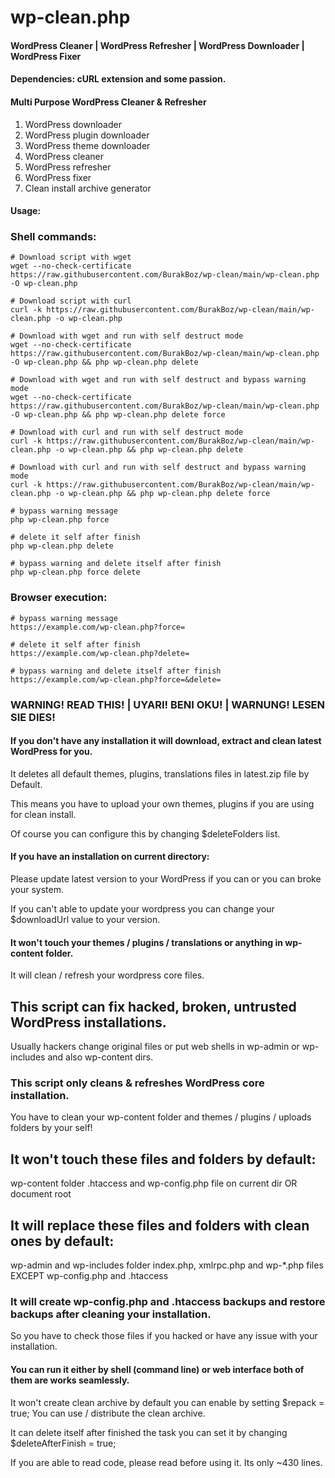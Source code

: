 # wp-clean.php
#### WordPress Cleaner | WordPress Refresher | WordPress Downloader | WordPress Fixer

#### Dependencies: cURL extension and some passion.

#### Multi Purpose WordPress Cleaner & Refresher
1. WordPress downloader
2. WordPress plugin downloader
3. WordPress theme downloader
4. WordPress cleaner
5. WordPress refresher
6. WordPress fixer
7. Clean install archive generator

#### Usage:

### Shell commands:
````
# Download script with wget
wget --no-check-certificate https://raw.githubusercontent.com/BurakBoz/wp-clean/main/wp-clean.php -O wp-clean.php

# Download script with curl
curl -k https://raw.githubusercontent.com/BurakBoz/wp-clean/main/wp-clean.php -o wp-clean.php

# Download with wget and run with self destruct mode
wget --no-check-certificate https://raw.githubusercontent.com/BurakBoz/wp-clean/main/wp-clean.php -O wp-clean.php && php wp-clean.php delete

# Download with wget and run with self destruct and bypass warning mode
wget --no-check-certificate https://raw.githubusercontent.com/BurakBoz/wp-clean/main/wp-clean.php -O wp-clean.php && php wp-clean.php delete force

# Download with curl and run with self destruct mode
curl -k https://raw.githubusercontent.com/BurakBoz/wp-clean/main/wp-clean.php -o wp-clean.php && php wp-clean.php delete

# Download with curl and run with self destruct and bypass warning mode
curl -k https://raw.githubusercontent.com/BurakBoz/wp-clean/main/wp-clean.php -o wp-clean.php && php wp-clean.php delete force

# bypass warning message
php wp-clean.php force

# delete it self after finish
php wp-clean.php delete

# bypass warning and delete itself after finish
php wp-clean.php force delete
````

### Browser execution:
````
# bypass warning message
https://example.com/wp-clean.php?force=

# delete it self after finish
https://example.com/wp-clean.php?delete=

# bypass warning and delete itself after finish
https://example.com/wp-clean.php?force=&delete=
````

### WARNING! READ THIS! | UYARI! BENI OKU! | WARNUNG! LESEN SIE DIES!
#### If you don't have any installation it will download, extract and clean latest WordPress for you.

It deletes all default themes, plugins, translations files in latest.zip file by Default.

This means you have to upload your own themes, plugins if you are using for clean install.

Of course you can configure this by changing $deleteFolders list.


#### If you have an installation on current directory:
Please update latest version to your WordPress if you can or you can broke your system.

If you can't able to update your wordpress you can change your $downloadUrl value to your version.

#### It won't touch your themes / plugins / translations or anything in wp-content folder.
It will clean / refresh your wordpress core files.

## This script can fix hacked, broken, untrusted WordPress installations.

Usually hackers change original files or put web shells in wp-admin or wp-includes and also wp-content dirs.
### This script only cleans & refreshes WordPress core installation.

You have to clean your wp-content folder and themes / plugins / uploads folders by your self!
## It won't touch these files and folders by default:
wp-content folder .htaccess and wp-config.php file on current dir OR document root

## It will replace these files and folders with clean ones by default:
wp-admin and wp-includes folder
index.php, xmlrpc.php and wp-*.php files EXCEPT wp-config.php and .htaccess

### It will create wp-config.php and .htaccess backups and restore backups after cleaning your installation.
So you have to check those files if you hacked or have any issue with your installation.

#### You can run it either by shell (command line) or web interface both of them are works seamlessly.

It won't create clean archive by default you can enable by setting $repack = true;
You can use / distribute the clean archive.

It can delete itself after finished the task you can set it by changing $deleteAfterFinish = true;

If you are able to read code, please read before using it. Its only ~430 lines.
